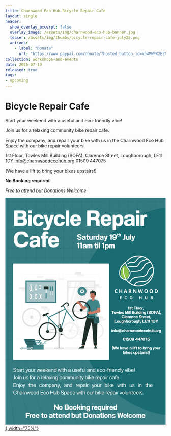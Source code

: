 ```yaml
---
title: Charnwood Eco Hub Bicycle Repair Cafe 
layout: single
header:
  show_overlay_excerpt: false
  overlay_image: /assets/img/charnwood-eco-hub-banner.jpg
  teaser: /assets/img/thumbs/bicycle-repair-cafe-july25.png
  actions:
    - label: "Donate"
      url: "https://www.paypal.com/donate/?hosted_button_id=V54MWPK2EZGPY"
collection: workshops-and-events
date: 2025-07-19
released: true
tags:
- upcoming
---
```

# Bicycle Repair Cafe
 
Start your weekend with a useful and eco-friendly vibe!

Join us for a relaxing community bike repair cafe.

Enjoy the company, and repair your bike with us in the Charnwood Eco Hub Space with our bike repair volunteers.

1st Floor, 
Towles Mill Building (SOFA), 
Clarence Street, 
Loughborough, LE11 1DY 
[info@charnwoodecohub.org](mailto:info@charnwoodecohub.org) 
01509 447075

(We have a lift to bring your bikes upstairs!)

**No Booking required**

_Free to attend but Donations Welcome_

[![Bicycle Repair Cafe](/assets/img/bicycle-repair-cafe-july25.jpg){:width="75%"}]()
